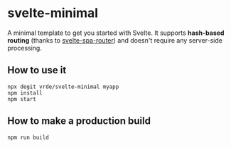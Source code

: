 # svelte-minimal
A minimal template to get you started with Svelte. It supports **hash-based routing** (thanks to [svelte-spa-router](https://github.com/ItalyPaleAle/svelte-spa-router)) and doesn't require any server-side processing.

## How to use it
```
npx degit vrde/svelte-minimal myapp
npm install
npm start
```

## How to make a production build
`npm run build`

